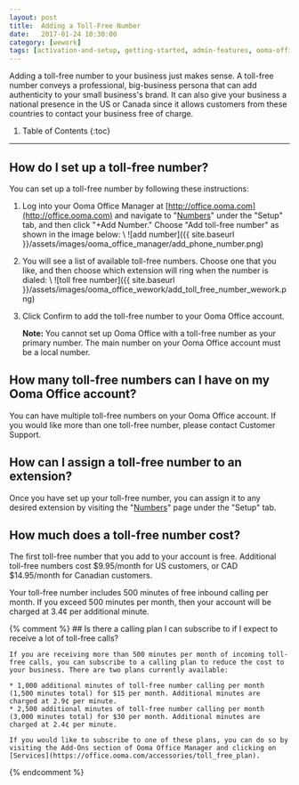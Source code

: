 ```yaml
---
layout: post
title:  Adding a Toll-Free Number
date:   2017-01-24 10:30:00
category: [wework]
tags: [activation-and-setup, getting-started, admin-features, ooma-office-manager, add-ons, calling, wework]
---
```


Adding a toll-free number to your business just makes sense. A toll-free number conveys a professional, big-business persona that can add authenticity to your small business's brand. It can also give your business a national presence in the US or Canada since it allows customers from these countries to contact your business free of charge.

1. Table of Contents
{:toc}
* * *

## How do I set up a toll-free number?

You can set up a toll-free number by following these instructions:

1. Log into your Ooma Office Manager at [http://office.ooma.com](http://office.ooma.com) and navigate to "[Numbers](http://office.ooma.com/#manage_phone_number)" under the "Setup" tab, and then click "+Add Number." Choose "Add toll-free number" as shown in the image below: \\
   ![add number]({{ site.baseurl }}/assets/images/ooma_office_manager/add_phone_number.png)

2. You will see a list of available toll-free numbers. Choose one that you like, and then choose which extension will ring when the number is dialed: \\
   ![toll free number]({{ site.baseurl }}/assets/images/ooma_office_wework/add_toll_free_number_wework.png)

3. Click Confirm to add the toll-free number to your Ooma Office account.

   **Note:** You cannot set up Ooma Office with a toll-free number as your primary number. The main number on your Ooma Office account must be a local number.

## How many toll-free numbers can I have on my Ooma Office account?

You can have multiple toll-free numbers on your Ooma Office account. If you would like more than one toll-free number, please contact Customer Support.

## How can I assign a toll-free number to an extension?

Once you have set up your toll-free number, you can assign it to any desired extension by visiting the "[Numbers](https://office.ooma.com/phone_numbers)" page under the "Setup" tab.

## How much does a toll-free number cost?

The first toll-free number that you add to your account is free. Additional toll-free numbers cost $9.95/month for US customers, or CAD $14.95/month for Canadian customers.

Your toll-free number includes 500 minutes of free inbound calling per month. If you exceed 500 minutes per month, then your account will be charged at 3.4¢ per additional minute.

{% comment %}
	## Is there a calling plan I can subscribe to if I expect to receive a lot of toll-free calls?

	If you are receiving more than 500 minutes per month of incoming toll-free calls, you can subscribe to a calling plan to reduce the cost to your business. There are two plans currently available:

	* 1,000 additional minutes of toll-free number calling per month (1,500 minutes total) for $15 per month. Additional minutes are charged at 2.9¢ per minute.
	* 2,500 additional minutes of toll-free number calling per month (3,000 minutes total) for $30 per month. Additional minutes are charged at 2.4¢ per minute.

	If you would like to subscribe to one of these plans, you can do so by visiting the Add-Ons section of Ooma Office Manager and clicking on [Services](https://office.ooma.com/accessories/toll_free_plan).
{% endcomment %}